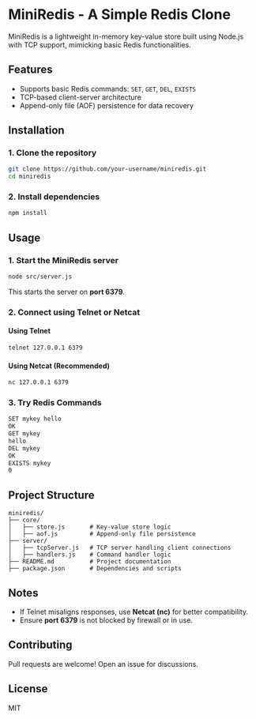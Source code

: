 # MiniRedis - A Simple Redis Clone

MiniRedis is a lightweight in-memory key-value store built using Node.js with TCP support, mimicking basic Redis functionalities.

## Features

- Supports basic Redis commands: `SET`, `GET`, `DEL`, `EXISTS`
- TCP-based client-server architecture
- Append-only file (AOF) persistence for data recovery

## Installation

### 1. Clone the repository

```sh
git clone https://github.com/your-username/miniredis.git
cd miniredis
```

### 2. Install dependencies

```sh
npm install
```

## Usage

### 1. Start the MiniRedis server

```sh
node src/server.js
```

This starts the server on **port 6379**.

### 2. Connect using Telnet or Netcat

#### Using Telnet

```sh
telnet 127.0.0.1 6379
```

#### Using Netcat (Recommended)

```sh
nc 127.0.0.1 6379
```

### 3. Try Redis Commands

```sh
SET mykey hello
OK
GET mykey
hello
DEL mykey
OK
EXISTS mykey
0
```

## Project Structure

```
miniredis/
├── core/
│   ├── store.js       # Key-value store logic
│   ├── aof.js         # Append-only file persistence
├── server/
│   ├── tcpServer.js   # TCP server handling client connections
│   ├── handlers.js    # Command handler logic
├── README.md          # Project documentation
├── package.json       # Dependencies and scripts
```

## Notes

- If Telnet misaligns responses, use **Netcat (nc)** for better compatibility.
- Ensure **port 6379** is not blocked by firewall or in use.

## Contributing

Pull requests are welcome! Open an issue for discussions.

## License

MIT
